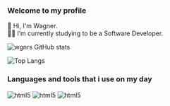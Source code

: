 ### Welcome to my profile

👋 Hi, I'm Wagner. <br/>
👩‍💻 I’m currently studying to be a Software Developer.

![wgnrs GitHub stats](https://github-readme-stats.vercel.app/api?username=wgnrs&show_icons=true&theme=dracula&count_private=true)
<br/>



![Top Langs](https://github-readme-stats.vercel.app/api/top-langs/?username=wgnrs&layout=compact&theme=dracula)

### Languages and tools that i use on my day

<div style="display: inline_block">
  <img align="center" alt="html5" src="https://img.shields.io/badge/.NET-5C2D91?style=for-the-badge&logo=.net&logoColor=white" />
  <img align="center" alt="html5" src="https://img.shields.io/badge/C%23-239120?style=for-the-badge&logo=c-sharp&logoColor=white" />
  <img align="center" alt="html5" src="https://img.shields.io/badge/PostgreSQL-316192?style=for-the-badge&logo=postgresql&logoColor=white" />
</div><br/>

